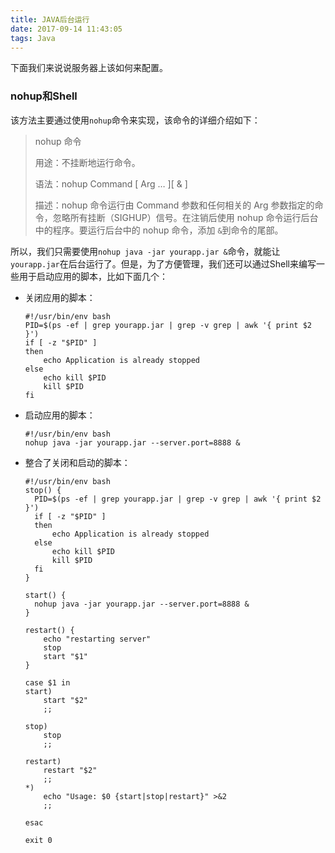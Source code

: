 ```yaml
---
title: JAVA后台运行
date: 2017-09-14 11:43:05
tags: Java
---
```




下面我们来说说服务器上该如何来配置。

### nohup和Shell

该方法主要通过使用`nohup`命令来实现，该命令的详细介绍如下：

> nohup 命令
>
> 用途：不挂断地运行命令。
>
> 语法：nohup Command [ Arg … ][ & ]
>
> 描述：nohup 命令运行由 Command 参数和任何相关的 Arg 参数指定的命令，忽略所有挂断（SIGHUP）信号。在注销后使用 nohup 命令运行后台中的程序。要运行后台中的 nohup 命令，添加 `&`到命令的尾部。

所以，我们只需要使用`nohup java -jar yourapp.jar &`命令，就能让`yourapp.jar`在后台运行了。但是，为了方便管理，我们还可以通过Shell来编写一些用于启动应用的脚本，比如下面几个：

- 关闭应用的脚本：

  ```
  #!/usr/bin/env bash
  PID=$(ps -ef | grep yourapp.jar | grep -v grep | awk '{ print $2 }')  
  if [ -z "$PID" ]  
  then  
      echo Application is already stopped  
  else  
      echo kill $PID  
      kill $PID  
  fi 
  ```


- 启动应用的脚本：

  ```
  #!/usr/bin/env bash
  nohup java -jar yourapp.jar --server.port=8888 &
  ```


- 整合了关闭和启动的脚本：

  ```
  #!/usr/bin/env bash 
  stop() {
    PID=$(ps -ef | grep yourapp.jar | grep -v grep | awk '{ print $2 }')  
    if [ -z "$PID" ]  
    then  
        echo Application is already stopped  
    else  
        echo kill $PID  
        kill $PID  
    fi 
  }

  start() {
  	nohup java -jar yourapp.jar --server.port=8888 &
  }

  restart() {
      echo "restarting server"
      stop
      start "$1"
  }

  case $1 in
  start)
      start "$2"
      ;;

  stop)
      stop
      ;;

  restart)
      restart "$2"
      ;;
  *)
      echo "Usage: $0 {start|stop|restart}" >&2
      ;;

  esac

  exit 0
  ```